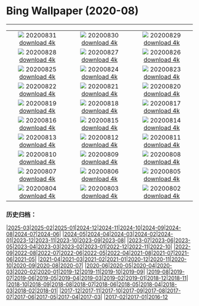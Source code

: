 # Bing Wallpaper (2020-08)
**************
| | | |
|:-:|:-:|:-:|
| ![](https://www.bing.com/th?id=OHR.PRNLCavern_EN-US7693319589_1920x1080.jpg) 20200831 [download 4k](https://www.bing.com/th?id=OHR.PRNLCavern_EN-US7693319589_UHD.jpg) | ![](https://www.bing.com/th?id=OHR.MakeHay_EN-US3538917204_1920x1080.jpg) 20200830 [download 4k](https://www.bing.com/th?id=OHR.MakeHay_EN-US3538917204_UHD.jpg) | ![](https://www.bing.com/th?id=OHR.BicycleSculptures_EN-US3449807795_1920x1080.jpg) 20200829 [download 4k](https://www.bing.com/th?id=OHR.BicycleSculptures_EN-US3449807795_UHD.jpg) |
| ![](https://www.bing.com/th?id=OHR.MonteCristo_EN-US3353853394_1920x1080.jpg) 20200828 [download 4k](https://www.bing.com/th?id=OHR.MonteCristo_EN-US3353853394_UHD.jpg) | ![](https://www.bing.com/th?id=OHR.SailingStone_EN-US8158160103_1920x1080.jpg) 20200827 [download 4k](https://www.bing.com/th?id=OHR.SailingStone_EN-US8158160103_UHD.jpg) | ![](https://www.bing.com/th?id=OHR.OkanaganSpots_EN-US8113040044_1920x1080.jpg) 20200826 [download 4k](https://www.bing.com/th?id=OHR.OkanaganSpots_EN-US8113040044_UHD.jpg) |
| ![](https://www.bing.com/th?id=OHR.PancakeRocks_EN-US1220361824_1920x1080.jpg) 20200825 [download 4k](https://www.bing.com/th?id=OHR.PancakeRocks_EN-US1220361824_UHD.jpg) | ![](https://www.bing.com/th?id=OHR.CrystalRiver_EN-US8025232239_1920x1080.jpg) 20200824 [download 4k](https://www.bing.com/th?id=OHR.CrystalRiver_EN-US8025232239_UHD.jpg) | ![](https://www.bing.com/th?id=OHR.AugustStargazing_EN-US7610682262_1920x1080.jpg) 20200823 [download 4k](https://www.bing.com/th?id=OHR.AugustStargazing_EN-US7610682262_UHD.jpg) |
| ![](https://www.bing.com/th?id=OHR.UrquhartCastle_EN-US7977703153_1920x1080.jpg) 20200822 [download 4k](https://www.bing.com/th?id=OHR.UrquhartCastle_EN-US7977703153_UHD.jpg) | ![](https://www.bing.com/th?id=OHR.MulticolorBuoys_EN-US7941972841_1920x1080.jpg) 20200821 [download 4k](https://www.bing.com/th?id=OHR.MulticolorBuoys_EN-US7941972841_UHD.jpg) | ![](https://www.bing.com/th?id=OHR.IcelandHighlands_EN-US7904530738_1920x1080.jpg) 20200820 [download 4k](https://www.bing.com/th?id=OHR.IcelandHighlands_EN-US7904530738_UHD.jpg) |
| ![](https://www.bing.com/th?id=OHR.PhotographyEmperor_EN-US7865787520_1920x1080.jpg) 20200819 [download 4k](https://www.bing.com/th?id=OHR.PhotographyEmperor_EN-US7865787520_UHD.jpg) | ![](https://www.bing.com/th?id=OHR.TennesseeWoman_EN-US7833645016_1920x1080.jpg) 20200818 [download 4k](https://www.bing.com/th?id=OHR.TennesseeWoman_EN-US7833645016_UHD.jpg) | ![](https://www.bing.com/th?id=OHR.BorobudurTemple_EN-US7797430626_1920x1080.jpg) 20200817 [download 4k](https://www.bing.com/th?id=OHR.BorobudurTemple_EN-US7797430626_UHD.jpg) |
| ![](https://www.bing.com/th?id=OHR.BurrowingOwl_EN-US7737468266_1920x1080.jpg) 20200816 [download 4k](https://www.bing.com/th?id=OHR.BurrowingOwl_EN-US7737468266_UHD.jpg) | ![](https://www.bing.com/th?id=OHR.AcadianDay_EN-US7700672584_1920x1080.jpg) 20200815 [download 4k](https://www.bing.com/th?id=OHR.AcadianDay_EN-US7700672584_UHD.jpg) | ![](https://www.bing.com/th?id=OHR.HuntsMesa_EN-US7660712032_1920x1080.jpg) 20200814 [download 4k](https://www.bing.com/th?id=OHR.HuntsMesa_EN-US7660712032_UHD.jpg) |
| ![](https://www.bing.com/th?id=OHR.WWMatera_EN-US7770749293_1920x1080.jpg) 20200813 [download 4k](https://www.bing.com/th?id=OHR.WWMatera_EN-US7770749293_UHD.jpg) | ![](https://www.bing.com/th?id=OHR.TRex_EN-US7513536381_1920x1080.jpg) 20200812 [download 4k](https://www.bing.com/th?id=OHR.TRex_EN-US7513536381_UHD.jpg) | ![](https://www.bing.com/th?id=OHR.SeaFireflies_EN-US7467298206_1920x1080.jpg) 20200811 [download 4k](https://www.bing.com/th?id=OHR.SeaFireflies_EN-US7467298206_UHD.jpg) |
| ![](https://www.bing.com/th?id=OHR.LionDay_EN-US7411831317_1920x1080.jpg) 20200810 [download 4k](https://www.bing.com/th?id=OHR.LionDay_EN-US7411831317_UHD.jpg) | ![](https://www.bing.com/th?id=OHR.LassenPeak_EN-US7363073851_1920x1080.jpg) 20200809 [download 4k](https://www.bing.com/th?id=OHR.LassenPeak_EN-US7363073851_UHD.jpg) | ![](https://www.bing.com/th?id=OHR.InfinityBridge_EN-US7273466905_1920x1080.jpg) 20200808 [download 4k](https://www.bing.com/th?id=OHR.InfinityBridge_EN-US7273466905_UHD.jpg) |
| ![](https://www.bing.com/th?id=OHR.WhaleHug_EN-US7230997767_1920x1080.jpg) 20200807 [download 4k](https://www.bing.com/th?id=OHR.WhaleHug_EN-US7230997767_UHD.jpg) | ![](https://www.bing.com/th?id=OHR.Rettungsstation_EN-US6913294738_1920x1080.jpg) 20200806 [download 4k](https://www.bing.com/th?id=OHR.Rettungsstation_EN-US6913294738_UHD.jpg) | ![](https://www.bing.com/th?id=OHR.OysterFarm_EN-US6831036158_1920x1080.jpg) 20200805 [download 4k](https://www.bing.com/th?id=OHR.OysterFarm_EN-US6831036158_UHD.jpg) |
| ![](https://www.bing.com/th?id=OHR.VirginiaDeer_EN-US6758916176_1920x1080.jpg) 20200804 [download 4k](https://www.bing.com/th?id=OHR.VirginiaDeer_EN-US6758916176_UHD.jpg) | ![](https://www.bing.com/th?id=OHR.SaguaroLightning_EN-US6580736553_1920x1080.jpg) 20200803 [download 4k](https://www.bing.com/th?id=OHR.SaguaroLightning_EN-US6580736553_UHD.jpg) | ![](https://www.bing.com/th?id=OHR.IsolaBella_EN-US6478889007_1920x1080.jpg) 20200802 [download 4k](https://www.bing.com/th?id=OHR.IsolaBella_EN-US6478889007_UHD.jpg) |

### 历史归档：

|[2025-03](/../2025-03/2025-03.md)|[2025-02](/../2025-02/2025-02.md)|[2025-01](/../2025-01/2025-01.md)|[2024-12](/../2024-12/2024-12.md)|[2024-11](/../2024-11/2024-11.md)|[2024-10](/../2024-10/2024-10.md)|[2024-09](/../2024-09/2024-09.md)|[2024-08](/../2024-08/2024-08.md)|[2024-07](/../2024-07/2024-07.md)|[2024-06](/../2024-06/2024-06.md)|
|[2024-05](/../2024-05/2024-05.md)|[2024-04](/../2024-04/2024-04.md)|[2024-03](/../2024-03/2024-03.md)|[2024-02](/../2024-02/2024-02.md)|[2024-01](/../2024-01/2024-01.md)|[2023-12](/../2023-12/2023-12.md)|[2023-11](/../2023-11/2023-11.md)|[2023-10](/../2023-10/2023-10.md)|[2023-09](/../2023-09/2023-09.md)|[2023-08](/../2023-08/2023-08.md)|
|[2023-07](/../2023-07/2023-07.md)|[2023-06](/../2023-06/2023-06.md)|[2023-05](/../2023-05/2023-05.md)|[2023-04](/../2023-04/2023-04.md)|[2023-03](/../2023-03/2023-03.md)|[2023-02](/../2023-02/2023-02.md)|[2023-01](/../2023-01/2023-01.md)|[2022-12](/../2022-12/2022-12.md)|[2022-11](/../2022-11/2022-11.md)|[2022-10](/../2022-10/2022-10.md)|
|[2022-09](/../2022-09/2022-09.md)|[2022-08](/../2022-08/2022-08.md)|[2022-07](/../2022-07/2022-07.md)|[2022-06](/../2022-06/2022-06.md)|[2022-05](/../2022-05/2022-05.md)|[2022-04](/../2022-04/2022-04.md)|[2021-08](/../2021-08/2021-08.md)|[2021-07](/../2021-07/2021-07.md)|[2021-06](/../2021-06/2021-06.md)|[2021-05](/../2021-05/2021-05.md)|
|[2021-04](/../2021-04/2021-04.md)|[2021-03](/../2021-03/2021-03.md)|[2021-02](/../2021-02/2021-02.md)|[2021-01](/../2021-01/2021-01.md)|[2020-12](/../2020-12/2020-12.md)|[2020-11](/../2020-11/2020-11.md)|[2020-10](/../2020-10/2020-10.md)|[2020-09](/../2020-09/2020-09.md)|[2020-08](/2020-08.md)|[2020-07](/../2020-07/2020-07.md)|
|[2020-06](/../2020-06/2020-06.md)|[2020-05](/../2020-05/2020-05.md)|[2020-04](/../2020-04/2020-04.md)|[2020-03](/../2020-03/2020-03.md)|[2020-02](/../2020-02/2020-02.md)|[2020-01](/../2020-01/2020-01.md)|[2019-12](/../2019-12/2019-12.md)|[2019-11](/../2019-11/2019-11.md)|[2019-10](/../2019-10/2019-10.md)|[2019-09](/../2019-09/2019-09.md)|
|[2019-08](/../2019-08/2019-08.md)|[2019-07](/../2019-07/2019-07.md)|[2019-06](/../2019-06/2019-06.md)|[2019-05](/../2019-05/2019-05.md)|[2019-04](/../2019-04/2019-04.md)|[2019-03](/../2019-03/2019-03.md)|[2019-02](/../2019-02/2019-02.md)|[2019-01](/../2019-01/2019-01.md)|[2018-12](/../2018-12/2018-12.md)|[2018-11](/../2018-11/2018-11.md)|
|[2018-10](/../2018-10/2018-10.md)|[2018-09](/../2018-09/2018-09.md)|[2018-08](/../2018-08/2018-08.md)|[2018-07](/../2018-07/2018-07.md)|[2018-06](/../2018-06/2018-06.md)|[2018-05](/../2018-05/2018-05.md)|[2018-04](/../2018-04/2018-04.md)|[2018-03](/../2018-03/2018-03.md)|[2018-02](/../2018-02/2018-02.md)|[2018-01](/../2018-01/2018-01.md)|
|[2017-12](/../2017-12/2017-12.md)|[2017-11](/../2017-11/2017-11.md)|[2017-10](/../2017-10/2017-10.md)|[2017-09](/../2017-09/2017-09.md)|[2017-08](/../2017-08/2017-08.md)|[2017-07](/../2017-07/2017-07.md)|[2017-06](/../2017-06/2017-06.md)|[2017-05](/../2017-05/2017-05.md)|[2017-04](/../2017-04/2017-04.md)|[2017-03](/../2017-03/2017-03.md)|
|[2017-02](/../2017-02/2017-02.md)|[2017-01](/../2017-01/2017-01.md)|[2016-12](/../2016-12/2016-12.md)